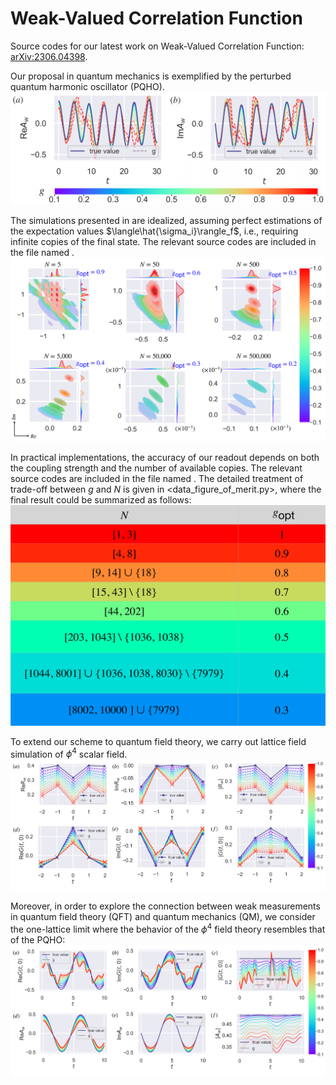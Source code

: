 # Weak-Valued Correlation Function

Source codes for our latest work on Weak-Valued Correlation Function: [arXiv:2306.04398](https://doi.org/10.48550/arXiv.2306.04398).

Our proposal in quantum mechanics is exemplified by the perturbed quantum harmonic oscillator (PQHO). 
![QM scheme: Idealized Simulation](https://github.com/GnefnAuy/GF-WV/blob/main/Relevant%20Figures/Fig1.png)

The simulations presented in are idealized, assuming perfect estimations of the expectation values $\langle\hat{\sigma_i}\rangle_f$, i.e.,  requiring infinite copies of the final state. The relevant source codes are included in the file named <QM-Ideal Simulation_g>.
![QM scheme: Practical Simulation](https://github.com/GnefnAuy/GF-WV/blob/main/Relevant%20Figures/Fig2.png)

In practical implementations, the accuracy of our readout depends on both the coupling strength and the number of available copies. The relevant source codes are included in the file named <QM-Practical Simulation_gNM>. The detailed treatment of trade-off between $g$ and $N$ is given in <data_figure_of_merit.py>, where the final result could be summarized as follows:
![Trade-off details](https://github.com/GnefnAuy/GF-WV/blob/main/Relevant%20Figures/FigS3.png)

To extend our scheme to quantum field theory, we carry out lattice field simulation of $\phi^4$ scalar field.
![QFT scheme: Lattice Simulation](https://github.com/GnefnAuy/GF-WV/blob/main/Relevant%20Figures/Fig3.png)

Moreover, in order to explore the connection between weak measurements in quantum field theory (QFT) and quantum mechanics (QM), we consider the one-lattice limit where the behavior of the $\phi^4$ field theory resembles that of the PQHO:
![Connection between QM and QFT](https://github.com/GnefnAuy/GF-WV/blob/main/Relevant%20Figures/FigS5.png)


